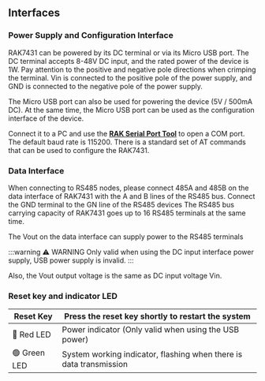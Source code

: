 ## Interfaces

<rk-img
  src="/assets/images/datasheet/rak7431/rak7431-bottom.jpg"
  width="75%"
  figure-number="5"
  caption="RAK7431 bottom panel"
/>

### Power Supply and Configuration Interface

RAK7431 can be powered by its DC terminal or via its Micro USB port. The DC terminal accepts 8-48V DC input, and the rated power of the device is 1W. Pay attention to the positive and negative pole directions when crimping the terminal. Vin is connected to the positive pole of the power supply, and GND is connected to the negative pole of the power supply.

The Micro USB port can also be used for powering the device (5V / 500mA DC). At the same time, the Micro USB port can be used as the configuration interface of the device. 

Connect it to a PC and use the [**RAK Serial Port Tool**](https://downloads.rakwireless.com/en/LoRa/Tools/RAK_SERIAL_PORT_TOOL_V1.2.1.zip) to open a COM port. The default baud rate is 115200. There is a standard set of AT
commands that can be used to configure the RAK7431.

### Data Interface

When connecting to RS485 nodes, please connect 485A and 485B on the data interface of RAK7431 with the A and B lines of the RS485 bus. Connect the GND terminal to the GN line of the RS485 devices The RS485 bus carrying capacity of RAK7431 goes up to 16 RS485 terminals at the same time.

The Vout on the data interface can supply power to the RS485 terminals 

:::warning ⚠️ WARNING
Only valid when using the DC input interface power supply, USB power supply is invalid.
:::

Also, the Vout output voltage is the same as DC input voltage Vin.

<rk-img
  src="/assets/images/datasheet/rak7431/rak7431-modbus.jpg"
  width="75%"
  figure-number="6"
  caption="RAK7431 ModBus connection diagram"
/>

### Reset key and indicator LED

| Reset Key | Press the reset key shortly to restart the system                  |
| --------- | ------------------------------------------------------------------ |
| 🔴 Red LED   | Power indicator (Only valid when using the USB power)              |
| 🟢 Green LED | System working indicator, flashing when there is data transmission |


